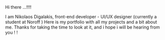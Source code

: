 Hi there ...!!!!


I am Nikolaos Digalakis, front-end developer - UI/UX designer (currently a student at Noroff )
Here is my portfolio with all my projects and a bit about me.
Thanks for taking the time to look at it, and i hope i will be hearing from you ! ! 
 